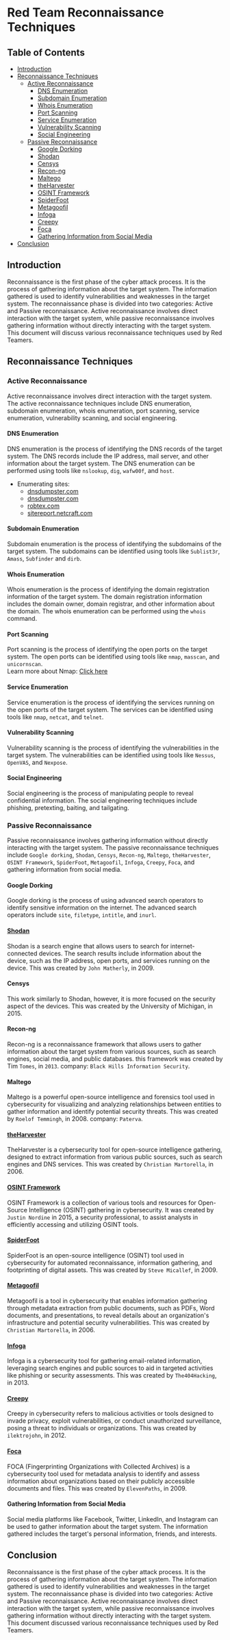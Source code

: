# Red Team Reconnaissance Techniques

## Table of Contents
- [Introduction](#introduction)
- [Reconnaissance Techniques](#reconnaissance-techniques)
  - [Active Reconnaissance](#active-reconnaissance)
    - [DNS Enumeration](#dns-enumeration)
    - [Subdomain Enumeration](#subdomain-enumeration)
    - [Whois Enumeration](#whois-enumeration)
    - [Port Scanning](#port-scanning)
    - [Service Enumeration](#service-enumeration)
    - [Vulnerability Scanning](#vulnerability-scanning)
    - [Social Engineering](#social-engineering)
  - [Passive Reconnaissance](#passive-reconnaissance)
    - [Google Dorking](#google-dorking)
    - [Shodan](#shodan)
    - [Censys](#censys)
    - [Recon-ng](#recon-ng)
    - [Maltego](#maltego)
    - [theHarvester](#theharvester)
    - [OSINT Framework](#osint-framework)
    - [SpiderFoot](#spiderfoot)
    - [Metagoofil](#metagoofil)
    - [Infoga](#infoga)
    - [Creepy](#creepy)
    - [Foca](#foca)
    - [Gathering Information from Social Media](#gathering-information-from-social-media)
- [Conclusion](#conclusion)

## Introduction
Reconnaissance is the first phase of the cyber attack process. It is the process of gathering information about the target system. The information gathered is used to identify vulnerabilities and weaknesses in the target system. The reconnaissance phase is divided into two categories: Active and Passive reconnaissance. Active reconnaissance involves direct interaction with the target system, while passive reconnaissance involves gathering information without directly interacting with the target system. This document will discuss various reconnaissance techniques used by Red Teamers.

## Reconnaissance Techniques

### Active Reconnaissance 
Active reconnaissance involves direct interaction with the target system. The active reconnaissance techniques include DNS enumeration, subdomain enumeration, whois enumeration, port scanning, service enumeration, vulnerability scanning, and social engineering.

#### DNS Enumeration
DNS enumeration is the process of identifying the DNS records of the target system. The DNS records include the IP address, mail server, and other information about the target system. The DNS enumeration can be performed using tools like `nslookup`, `dig`, `wafw00f`, and `host`.
- Enumerating sites:
  - [dnsdumpster.com](https://dnsdumpster.com/)
  - [dnsdumpster.com](https://dnsdumpster.com/)
  - [robtex.com](https://www.robtex.com/)
  - [sitereport.netcraft.com](https://sitereport.netcraft.com/)

#### Subdomain Enumeration 
Subdomain enumeration is the process of identifying the subdomains of the target system. The subdomains can be identified using tools like `Sublist3r`, `Amass`, `Subfinder` and `dirb`.

#### Whois Enumeration
Whois enumeration is the process of identifying the domain registration information of the target system. The domain registration information includes the domain owner, domain registrar, and other information about the domain. The whois enumeration can be performed using the `whois` command.

#### Port Scanning
Port scanning is the process of identifying the open ports on the target system. The open ports can be identified using tools like `nmap`, `masscan`, and `unicornscan`.<br>
Learn more about Nmap: [Click here](/Nmap-Notes/README.md)

#### Service Enumeration
Service enumeration is the process of identifying the services running on the open ports of the target system. The services can be identified using tools like `nmap`, `netcat`, and `telnet`.

#### Vulnerability Scanning
Vulnerability scanning is the process of identifying the vulnerabilities in the target system. The vulnerabilities can be identified using tools like `Nessus`, `OpenVAS`, and `Nexpose`.

#### Social Engineering
Social engineering is the process of manipulating people to reveal confidential information. The social engineering techniques include phishing, pretexting, baiting, and tailgating.

### Passive Reconnaissance
Passive reconnaissance involves gathering information without directly interacting with the target system. The passive reconnaissance techniques include `Google dorking`, `Shodan`, `Censys`, `Recon-ng`, `Maltego`, `theHarvester`, `OSINT Framework`, `SpiderFoot`, `Metagoofil`, `Infoga`, `Creepy`, `Foca`, and gathering information from social media.

#### Google Dorking
Google dorking is the process of using advanced search operators to identify sensitive information on the internet. The advanced search operators include `site`, `filetype`, `intitle`, and `inurl`.

#### [Shodan](https://www.shodan.io/)
Shodan is a search engine that allows users to search for internet-connected devices. The search results include information about the device, such as the IP address, open ports, and services running on the device.
This was created by `John Matherly`, in 2009. <br>


#### Censys
This work similarly to Shodan, however, it is more focused on the security aspect of the devices.
This was created by the University of Michigan, in 2015.

#### Recon-ng
Recon-ng is a reconnaissance framework that allows users to gather information about the target system from various sources, such as search engines, social media, and public databases.
this framework was created by Tim `Tomes`, in `2013`. company: `Black Hills Information Security`.

#### Maltego
Maltego is a powerful open-source intelligence and forensics tool used in cybersecurity for visualizing and analyzing relationships between entities to gather information and identify potential security threats.
This was created by `Roelof Temmingh`, in 2008. company: `Paterva`.

#### [theHarvester](https://github.com/laramies/theHarvester)
TheHarvester is a cybersecurity tool for open-source intelligence gathering, designed to extract information from various public sources, such as search engines and DNS services.
This was created by `Christian Martorella`, in 2006.

#### [OSINT Framework](https://osintframework.com/)
OSINT Framework is a collection of various tools and resources for Open-Source Intelligence (OSINT) gathering in cybersecurity. It was created by `Justin Nordine` in 2015, a security professional, to assist analysts in efficiently accessing and utilizing OSINT tools.

#### [SpiderFoot](https://github.com/smicallef/spiderfoot)
SpiderFoot is an open-source intelligence (OSINT) tool used in cybersecurity for automated reconnaissance, information gathering, and footprinting of digital assets.
This was created by `Steve Micallef`, in 2009.

#### [Metagoofil](https://gitlab.com/kalilinux/packages/metagoofil)
Metagoofil is a tool in cybersecurity that enables information gathering through metadata extraction from public documents, such as PDFs, Word documents, and presentations, to reveal details about an organization's infrastructure and potential security vulnerabilities.
This was created by `Christian Martorella`, in 2006.

#### [Infoga](https://github.com/The404Hacking/Infoga)
Infoga is a cybersecurity tool for gathering email-related information, leveraging search engines and public sources to aid in targeted activities like phishing or security assessments.
This was created by `The404Hacking`, in 2013.

#### [Creepy](https://github.com/ilektrojohn/creepy)
Creepy in cybersecurity refers to malicious activities or tools designed to invade privacy, exploit vulnerabilities, or conduct unauthorized surveillance, posing a threat to individuals or organizations.
This was created by `ilektrojohn`, in 2012.

#### [Foca](https://github.com/ElevenPaths/FOCA)
FOCA (Fingerprinting Organizations with Collected Archives) is a cybersecurity tool used for metadata analysis to identify and assess information about organizations based on their publicly accessible documents and files.
This was created by `ElevenPaths`, in 2009.

#### Gathering Information from Social Media
Social media platforms like Facebook, Twitter, LinkedIn, and Instagram can be used to gather information about the target system. The information gathered includes the target's personal information, friends, and interests.

## Conclusion
Reconnaissance is the first phase of the cyber attack process. It is the process of gathering information about the target system. The information gathered is used to identify vulnerabilities and weaknesses in the target system. The reconnaissance phase is divided into two categories: Active and Passive reconnaissance. Active reconnaissance involves direct interaction with the target system, while passive reconnaissance involves gathering information without directly interacting with the target system. This document discussed various reconnaissance techniques used by Red Teamers.



